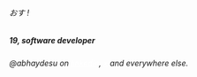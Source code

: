 ###### おす !
##### 19, software developer
###### @abhaydesu on <a style="color:#fff;" target="_blank" href="https://in.linkedin.com/abhaydesu">linkedin</a>, <a style="color:#fff;" href="https://x.com/abhaydesu/" target="_blank" >x</a> and everywhere else.

